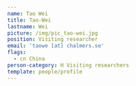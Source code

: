 ```yaml
---
name: Tao Wei
title: Tao-Wei
lastname: Wei
picture: /img/pic_tao-wei.jpg
position: Visiting researcher
email: 'taowe [at] chalmers.se'
flags:
  - cn China
person-category: H Visiting researchers
template: people/profile
---
```


